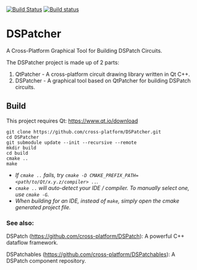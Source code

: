 [![Build Status](https://travis-ci.org/MarcusTomlinson/DSPatcher.svg?branch=master)](https://travis-ci.org/MarcusTomlinson/DSPatcher)
[![Build status](https://ci.appveyor.com/api/projects/status/nyitfgo2f56dbs6w/branch/master?svg=true)](https://ci.appveyor.com/project/MarcusTomlinson/dspatcher/branch/master)

# DSPatcher

A Cross-Platform Graphical Tool for Building DSPatch Circuits.

The DSPatcher project is made up of 2 parts:
1. QtPatcher - A cross-platform circuit drawing library written in Qt C++.
2. DSPatcher - A graphical tool based on QtPatcher for building DSPatch circuits.


## Build

This project requires Qt: https://www.qt.io/download

```
git clone https://github.com/cross-platform/DSPatcher.git
cd DSPatcher
git submodule update --init --recursive --remote
mkdir build
cd build
cmake ..
make
```

- *If `cmake ..` fails, try `cmake -D CMAKE_PREFIX_PATH=<path/to/Qt/x.y.z/compiler> ..`.*
- *`cmake ..` will auto-detect your IDE / compiler. To manually select one, use `cmake -G`.*
- *When building for an IDE, instead of `make`, simply open the cmake generated project file.*


### See also:

DSPatch (https://github.com/cross-platform/DSPatch): A powerful C++ dataflow framework.

DSPatchables (https://github.com/cross-platform/DSPatchables): A DSPatch component repository.
